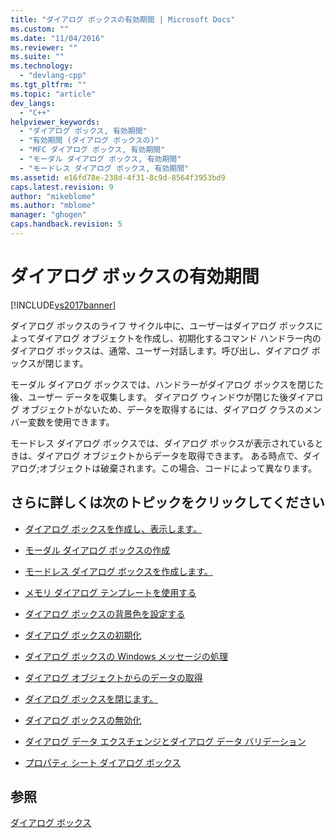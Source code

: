 ```yaml
---
title: "ダイアログ ボックスの有効期間 | Microsoft Docs"
ms.custom: ""
ms.date: "11/04/2016"
ms.reviewer: ""
ms.suite: ""
ms.technology: 
  - "devlang-cpp"
ms.tgt_pltfrm: ""
ms.topic: "article"
dev_langs: 
  - "C++"
helpviewer_keywords: 
  - "ダイアログ ボックス, 有効期間"
  - "有効期間 (ダイアログ ボックスの)"
  - "MFC ダイアログ ボックス, 有効期間"
  - "モーダル ダイアログ ボックス, 有効期間"
  - "モードレス ダイアログ ボックス, 有効期間"
ms.assetid: e16fd78e-238d-4f31-8c9d-8564f3953bd9
caps.latest.revision: 9
author: "mikeblome"
ms.author: "mblome"
manager: "ghogen"
caps.handback.revision: 5
---
```

# ダイアログ ボックスの有効期間
[!INCLUDE[vs2017banner](../assembler/inline/includes/vs2017banner.md)]

ダイアログ ボックスのライフ サイクル中に、ユーザーはダイアログ ボックスによってダイアログ オブジェクトを作成し、初期化するコマンド ハンドラー内のダイアログ ボックスは、通常、ユーザー対話します。呼び出し、ダイアログ ボックスが閉じます。  
  
 モーダル ダイアログ ボックスでは、ハンドラーがダイアログ ボックスを閉じた後、ユーザー データを収集します。  ダイアログ ウィンドウが閉じた後ダイアログ オブジェクトがないため、データを取得するには、ダイアログ クラスのメンバー変数を使用できます。  
  
 モードレス ダイアログ ボックスでは、ダイアログ ボックスが表示されているときは、ダイアログ オブジェクトからデータを取得できます。  ある時点で、ダイアログ;オブジェクトは破棄されます。この場合、コードによって異なります。  
  
## さらに詳しくは次のトピックをクリックしてください  
  
-   [ダイアログ ボックスを作成し、表示します。](../mfc/creating-and-displaying-dialog-boxes.md)  
  
-   [モーダル ダイアログ ボックスの作成](../mfc/creating-modal-dialog-boxes.md)  
  
-   [モードレス ダイアログ ボックスを作成します。](../mfc/creating-modeless-dialog-boxes.md)  
  
-   [メモリ ダイアログ テンプレートを使用する](../mfc/using-a-dialog-template-in-memory.md)  
  
-   [ダイアログ ボックスの背景色を設定する](../mfc/setting-the-dialog-box’s-background-color.md)  
  
-   [ダイアログ ボックスの初期化](../mfc/initializing-the-dialog-box.md)  
  
-   [ダイアログ ボックスの Windows メッセージの処理](../mfc/handling-windows-messages-in-your-dialog-box.md)  
  
-   [ダイアログ オブジェクトからのデータの取得](../Topic/Retrieving%20Data%20from%20the%20Dialog%20Object.md)  
  
-   [ダイアログ ボックスを閉じます。](../mfc/closing-the-dialog-box.md)  
  
-   [ダイアログ ボックスの無効化](../Topic/Destroying%20the%20Dialog%20Box.md)  
  
-   [ダイアログ データ エクスチェンジとダイアログ データ バリデーション](../mfc/dialog-data-exchange-and-validation.md)  
  
-   [プロパティ シート ダイアログ ボックス](../mfc/property-sheets-and-property-pages-mfc.md)  
  
## 参照  
 [ダイアログ ボックス](../mfc/dialog-boxes.md)